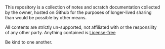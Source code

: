 This repository is a collection of notes and scratch documentation collected by the owner, hosted on Github for the purposes of longer-lived sharing than would be possible by other means.

All contents are strictly un-supported, not affiliated with or the responsility of any other party. Anything contained is [License-free](https://en.wikipedia.org/wiki/License-free_software)

Be kind to one another.
